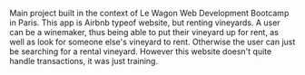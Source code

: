 Main project built in the context of Le Wagon Web Development Bootcamp in Paris.
This app is Airbnb typeof website, but renting vineyards.
A user can be a winemaker, thus being able to put their vineyard up for rent, as well as look for someone else's vineyard to rent.
Otherwise the user can just be searching for a rental vineyard.
However this website doesn't quite handle transactions, it was just training.
